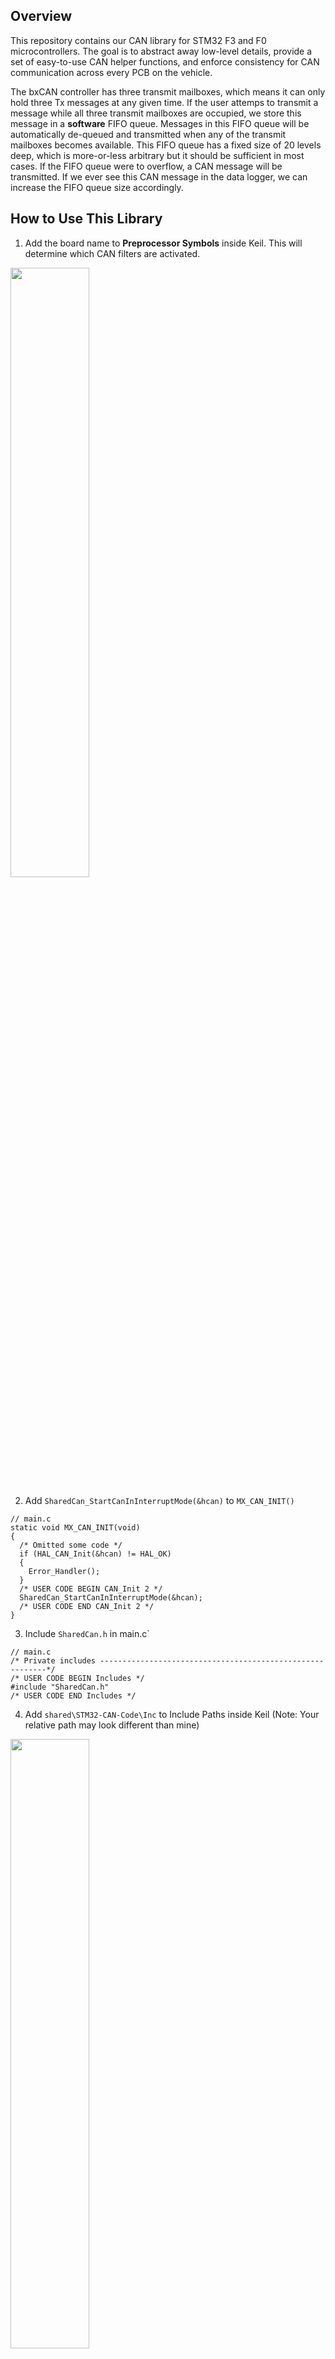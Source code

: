## Overview
This repository contains our CAN library for STM32 F3 and F0 microcontrollers. The goal is to abstract away low-level details, provide a set of easy-to-use CAN helper functions, and enforce consistency for CAN communication across every PCB on the vehicle.

The bxCAN controller has three transmit mailboxes, which means it can only hold three Tx messages at any given time. If the user attemps to transmit a message while all three transmit mailboxes are occupied, we store this message in a **software** FIFO queue. Messages in this FIFO queue will be automatically de-queued and transmitted when any of the transmit mailboxes becomes available. This FIFO queue has a fixed size of 20 levels deep, which is more-or-less arbitrary but it should be sufficient in most cases. If the FIFO queue were to overflow, a CAN message will be transmitted. If we ever see this CAN message in the data logger, we can increase the FIFO queue size accordingly.

## How to Use This Library
1. Add the board name to **Preprocessor Symbols** inside Keil. This will determine which CAN filters are activated.
<img src="https://user-images.githubusercontent.com/16970019/49477422-c5967e80-f7d1-11e8-95ee-74e2a36f4b73.png" width="50%" height="50%">

2. Add `SharedCan_StartCanInInterruptMode(&hcan)` to `MX_CAN_INIT()` 
```
// main.c
static void MX_CAN_INIT(void)
{
  /* Omitted some code */
  if (HAL_CAN_Init(&hcan) != HAL_OK)
  {
    Error_Handler();
  }
  /* USER CODE BEGIN CAN_Init 2 */
  SharedCan_StartCanInInterruptMode(&hcan);
  /* USER CODE END CAN_Init 2 */
}
```
3. Include `SharedCan.h` in main.c`
```
// main.c
/* Private includes ----------------------------------------------------------*/
/* USER CODE BEGIN Includes */
#include "SharedCan.h"
/* USER CODE END Includes */

```

4. Add `shared\STM32-CAN-Code\Inc` to Include Paths inside Keil (Note: Your relative path may look different than mine)
<img src="https://user-images.githubusercontent.com/16970019/49481076-14e2ac00-f7de-11e8-9efe-4947a8eb35c7.png" width="50%" height="50%">

5. Create `Can.c` for your Keil Project, in which you can write your own `Can_RxCommonCallback()` to handle incoming CAN messages. A skeleton code has been provided below for `Can.c`.

```
// Can.c
#include "SharedCan.h"

void Can_RxCommonCallback(CAN_HandleTypeDef *hcan, uint32_t rx_fifo)
{
    CanRxMsg_Struct rx_msg;

    HAL_CAN_GetRxMessage(hcan, rx_fifo, &rx_msg.rx_header, &rx_msg.data[0]);

    switch(rx_msg.rx_header.StdId)
    {
        case DEMO_TOGGLE_GPIO1_STDID:
            break;
    }
}
```
5. You can send a CAN message by invoking `SharedCan_TransmitDataCan()`. The `STDID` may be found in `CanMsgs.h` (where it is referred to as a `FRAME_ID`), and the data length is returned by the `pack` method for a given message (see the `README` in `shared/CanMsgs` for more information).
```
uint8_t test_data_lut[CAN_PAYLOAD_MAX_NUM_BYTES] = {0x1, 0x2, 0x3, 0x4, 0xA, 0xB, 0xC, 0xD};
SharedCan_TransmitDataCan(DEMO_4_UINT16_NUCLEO_TX_STDID, DEMO_4_UINT16_NUCLEO_TX_DLC, &test_data_lut[0]);
```

## CAN Filters
As previously mentioned, the CAN filters activated are dependent on the given board name in Preprocessor Symbol. Check `SharedCan.c ` and `SharedCan.h` for the accepted range of CAN IDs for each board name.

For example,
```
// SharedCan.c
#ifdef PDM
static CanMaskFilterConfig_Struct mask_filters[2] =
{
    INIT_MASK_FILTER(MASKMODE_16BIT_ID_DCM, MASKMODE_16BIT_MASK_DCM),
    INIT_MASK_FILTER(MASKMODE_16BIT_ID_SHARED, MASKMODE_16BIT_MASK_SHARED)
};
```

This tells us for `PDM`, we have activated two CAN filters - the **DCM filter** and the **Shared filter**. We can then check `SharedCan.h` to see which CAN IDs each of these two filters will accept:

```
// SharedCan.h
/** DCM filter - CAN ID Range: 0x20 - 0x3F, RTR: Data Frame, IDE: Standard ID */
```

```
// SharedCan.h
/** Shared filter - CAN ID Range: 0x80 - 0x9F, RTR: Data Frame, IDE: Standard ID */
```

The comments tell us that the **DCM filter** accept CAN ID `0x20 - 0x3F` and the **Shared Filter** accept CAN ID `0x80 to 0x9F`. Or in other words, PDM is set up to accept any incoming CAN messages with CAN ID matching `0x20 - 0x3F` and `0x80 - 0x9F`.
